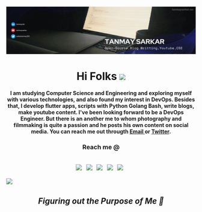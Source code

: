 [![Header](header.png "Header")](https://tanmaysarkar.tech/)
<h1 align="center"> Hi Folks <img src="https://raw.githubusercontent.com/MartinHeinz/MartinHeinz/master/wave.gif" width="27px"> </h1>

<p align='center'><b> I am studying Computer Science and Engineering and exploring myself with various technologies, and also found my interest in DevOps. Besides that, I develop flutter apps, scripts with Python Golang Bash, write blogs, make youtube content. I've been looking forward to be a DevOps Engineer. But there is an another me to whom photography and filmmaking is quite a passion and he posts his own content on social media. You can reach me out througth <a href="mailto:sarkartanmay393@gmail.com"> Email </a> or <a href="https://www.twitter.com/sarkartanmay393">Twitter</a>.</b> </p>

 <h3 align="center">Reach me @ <br><br>
   
  [<img src="https://img.icons8.com/color/48/000000/twitter.png" width="3.5%"/>](https://twitter.com/sarkartanmay393)  &nbsp; 
  [<img src="https://img.icons8.com/color/48/000000/linkedin.png" width="3.5%"/>](https://www.linkedin.com/in/tanmaysrkr/)  &nbsp; 
  [<img src="https://img.icons8.com/fluency/48/000000/instagram-new.png" width="3.5%"/>](https://www.instagram.com/tanmaysrkr/)  &nbsp; 
  [<img src="https://img.icons8.com/color/48/000000/youtube-play.png" width="3.5%"/>](https://www.youtube.com/tanmaysarkar)  &nbsp;
  [<img rel=“me“ src="https://img.icons8.com/color/48/000000/cloud.png" width="3.5%"/>](https://cloud-native.social/@tanmaysarkar)  &nbsp; 

  
 </h3>
 
 ![](https://komarev.com/ghpvc/?username=sarkartanmay393&color=orange)

 
 <h2 align='center'><i>Figuring out the Purpose of Me 🐣</i></h2>
